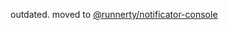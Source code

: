 outdated. moved to [@runnerty/notificator-console]

[@runnerty/notificator-console]: https://www.npmjs.com/package/@runnerty/notificator-console
